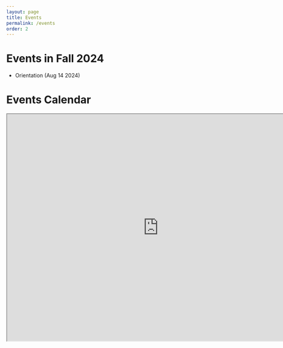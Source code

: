 ```yaml
---
layout: page
title: Events
permalink: /events
order: 2
---
```

# Events in Fall 2024
* Orientation (Aug 14 2024)


<!-- 

# Technical Workshop Series
If you are looking for information about our technical workshop series, take a look at the [workshop series master repository](https://github.com/CSWomenUMass/tech-skills-workshops). Make sure you take a look at the [bootcamp](https://github.com/CSWomenUMass/bootcamp) first. All scheduled events are listed on the calendar below.   -->


# Events Calendar

<iframe src="https://calendar.google.com/calendar/embed?src=uofuwomenincs%40gmail.com&ctz=America%2FDenver"  style="border: 2" width="800" height="600" frameborder="2" scrolling="no"></iframe>

